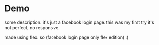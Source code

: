 # Demo

some description.
it's just a facebook login page.
this was my first try
it's not perfect, no responsive.

made using flex.
so (facebook login page only flex edition) 
:)

